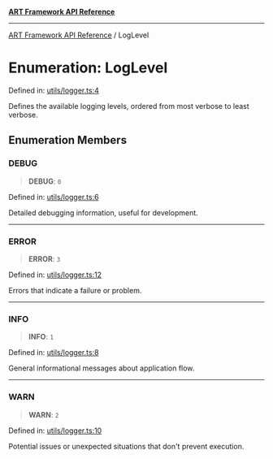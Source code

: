 [**ART Framework API Reference**](../README.md)

***

[ART Framework API Reference](../README.md) / LogLevel

# Enumeration: LogLevel

Defined in: [utils/logger.ts:4](https://github.com/hashangit/ART/blob/9aeffde50e4be3211a0a8aa9df0277bb227606b0/src/utils/logger.ts#L4)

Defines the available logging levels, ordered from most verbose to least verbose.

## Enumeration Members

### DEBUG

> **DEBUG**: `0`

Defined in: [utils/logger.ts:6](https://github.com/hashangit/ART/blob/9aeffde50e4be3211a0a8aa9df0277bb227606b0/src/utils/logger.ts#L6)

Detailed debugging information, useful for development.

***

### ERROR

> **ERROR**: `3`

Defined in: [utils/logger.ts:12](https://github.com/hashangit/ART/blob/9aeffde50e4be3211a0a8aa9df0277bb227606b0/src/utils/logger.ts#L12)

Errors that indicate a failure or problem.

***

### INFO

> **INFO**: `1`

Defined in: [utils/logger.ts:8](https://github.com/hashangit/ART/blob/9aeffde50e4be3211a0a8aa9df0277bb227606b0/src/utils/logger.ts#L8)

General informational messages about application flow.

***

### WARN

> **WARN**: `2`

Defined in: [utils/logger.ts:10](https://github.com/hashangit/ART/blob/9aeffde50e4be3211a0a8aa9df0277bb227606b0/src/utils/logger.ts#L10)

Potential issues or unexpected situations that don't prevent execution.
